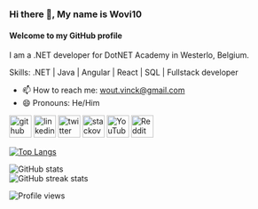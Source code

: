 ### Hi there 👋, My name is Wovi10
#### Welcome to my GitHub profile
I am a .NET developer for DotNET Academy in Westerlo, Belgium.

Skills: .NET | Java | Angular | React | SQL | Fullstack developer

- 📫 How to reach me: wout.vinck@gmail.com 
- 😄 Pronouns: He/Him 


[<img src='https://cdn.jsdelivr.net/npm/simple-icons@3.0.1/icons/github.svg' alt='github' height='40'>](https://github.com/Wovi10)  [<img src='https://cdn.jsdelivr.net/npm/simple-icons@3.0.1/icons/linkedin.svg' alt='linkedin' height='40'>](https://www.linkedin.com/in/wout-vinckevleugel/)  [<img src='https://cdn.jsdelivr.net/npm/simple-icons@3.0.1/icons/twitter.svg' alt='twitter' height='40'>](https://twitter.com/woutvinck)  [<img src='https://cdn.jsdelivr.net/npm/simple-icons@3.0.1/icons/stackoverflow.svg' alt='stackoverflow' height='40'>](https://stackoverflow.com/users/10805935)  [<img src='https://cdn.jsdelivr.net/npm/simple-icons@3.0.1/icons/youtube.svg' alt='YouTube' height='40'>](https://www.youtube.com/channel/Wovi10)  [<img src='https://cdn.jsdelivr.net/npm/simple-icons@3.0.1/icons/reddit.svg' alt='Reddit' height='40'>](https://www.reddit.com/user/Wovi10)  

[![Top Langs](https://github-readme-stats.vercel.app/api/top-langs/?username=Wovi10)](https://github.com/anuraghazra/github-readme-stats)

![GitHub stats](https://github-readme-stats.vercel.app/api?username=Wovi10&show_icons=true&count_private=true)  
![GitHub streak stats](https://streak-stats.demolab.com/?user=Wovi10)

![Profile views](https://gpvc.arturio.dev/Wovi10)  
